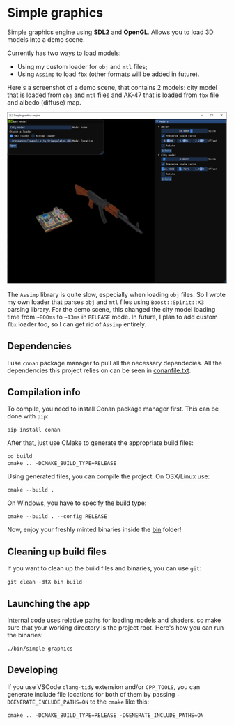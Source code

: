 # Simple graphics

Simple graphics engine using **SDL2** and **OpenGL**. Allows you to load 3D models into a demo scene.

Currently has two ways to load models:

- Using my custom loader for `obj` and `mtl` files;
- Using `Assimp` to load `fbx` (other formats will be added in future).

Here's a screenshot of a demo scene, that contains 2 models: city model that is loaded from `obj` and `mtl` files and AK-47 that is loaded from `fbx` file and albedo (diffuse) map.

![Demo scene](./demo_screenshot.png)

The `Assimp` library is quite slow, especially when loading `obj` files. So I wrote my own loader that parses `obj` and `mtl` files using `Boost::Spirit::X3` parsing library. For the demo scene, this changed the city model loading time from `~800ms` to `~13ms` in `RELEASE` mode. In future, I plan to add custom `fbx` loader too, so I can get rid of `Assimp` entirely.

## Dependencies

I use `conan` package manager to pull all the necessary dependecies. All the dependencies this project relies on can be seen in [conanfile.txt](./conanfile.txt).

## Compilation info

To compile, you need to install Conan package manager first. This can be done with `pip`:

```
pip install conan
```

After that, just use CMake to generate the appropriate build files:

```
cd build
cmake .. -DCMAKE_BUILD_TYPE=RELEASE
```

Using generated files, you can compile the project. On OSX/Linux use:

```
cmake --build .
```

On Windows, you have to specify the build type:

```
cmake --build . --config RELEASE
```

Now, enjoy your freshly minted binaries inside the [bin](/bin) folder!

## Cleaning up build files

If you want to clean up the build files and binaries, you can use `git`:

```
git clean -dfX bin build
```

## Launching the app

Internal code uses relative paths for loading models and shaders, so make sure that your working directory is the project root. Here's how you can run the binaries:

```
./bin/simple-graphics
```

## Developing

If you use VSCode `clang-tidy` extension and/or `CPP_TOOLS`, you can generate include file locations for both of them by passing `-DGENERATE_INCLUDE_PATHS=ON` to the `cmake` like this:

```
cmake .. -DCMAKE_BUILD_TYPE=RELEASE -DGENERATE_INCLUDE_PATHS=ON
```
